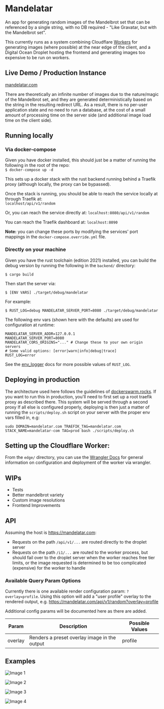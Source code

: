 # Mandelatar

An app for generating random images of the Mandelbrot set that can be referenced by a single string, with no DB required - "Like Gravatar, but with the Mandelbrot set".

This currently runs as a system combining Cloudflare [Workers](https://developers.cloudflare.com/workers/) for generating images (where possible) at the near edge of the client, and a Digital Ocean Droplet hosting the frontend and generating images too expensive to be run on workers.

## Live Demo / Production Instance

[mandelatar.com](https://mandelatar.com)

There are theoretically an infinite number of images due to the nature/magic of the Mandelbrot set, and they are generated deterministically based on the string in the resulting redirect URL. As a result, there is no per-user application state and no need to run a database, at the cost of a small amount of processing time on the server side (and additional image load time on the client side).

## Running locally

### Via docker-compose

Given you have docker installed, this should just be a matter of running the following in the root of the repo:  
`$ docker-compose up -d`

This sets up a docker stack with the rust backend running behind a Traefik proxy (although locally, the proxy can be bypassed).

Once the stack is running, you should be able to reach the service locally at through Traefik at:  
`localhost/api/v1/random`

Or, you can reach the service directly at:
`localhost:8080/api/v1/random`

You can reach the Traefik dashboard at:
`localhost:8090`

**Note:** you can change these ports by modifying the services' port mappings in the `docker-compose.override.yml` file.

### Directly on your machine

Given you have the rust toolchain (edition 2021) installed, you can build the debug version by running the following in the `backend/` directory:

`$ cargo build`

Then start the server via:

`$ [ENV VARS] ./target/debug/mandelatar`

For example:  

`$ RUST_LOG=debug MANDELATAR_SERVER_PORT=8080 ./target/debug/mandelatar`

The following env vars (shown here with the defaults) are used for configuration at runtime:

```
MANDELATAR_SERVER_ADDR=127.0.0.1
MANDELATAR_SERVER_PORT=8080
MANDELATAR_CORS_ORIGINS="..." # Change these to your own origin servers
# Some valid options: [error|warn|info|debug|trace]
RUST_LOG=error
```

See the [env_logger](https://docs.rs/env_logger/latest/env_logger/) docs for more possible values of `RUST_LOG`.

## Deploying in production

The architecture used here follows the guidelines of [dockerswarm.rocks](https://dockerswarm.rocks). If you want to run this in production, you'll need to first set up a root traefik proxy as described there. This system will be served through a second proxy If all else is configured properly, deploying is then just a matter of running the `scripts/deploy.sh` script on your server with the proper env vars filled in, e.g:

```
sudo DOMAIN=mandelatar.com TRAEFIK_TAG=mandelatar.com STACK_NAME=mandelatar-com TAG=prod bash ./scripts/deploy.sh
```

## Setting up the Cloudflare Worker:

From the `edge/` directory, you can use the [Wrangler Docs](./edge/wrangler_docs.md) for general information on configuration and deployment of the worker via wrangler.

## WIPs

- Tests
- Better mandelbrot variety
- Custom image resolutions
- Frontend Improvements

## API

Assuming the host is https://mandelatar.com:

- Requests on the path `/api/v1/...` are routed directly to the droplet server
- Requests on the path `/i1/...` are routed to the worker process, but should fail over to the droplet server when the worker reaches free tier limits, or the image requested is determined to be too complicated (expensive) for the worker to handle

### Available Query Param Options

Currently there is one available render configuration param: `?overlay=profile`. Using this option will add a "user profile" overlay to the rendered output, e.g. https://mandelatar.com/api/v1/random?overlay=profile

Additional config params will be documented here as there are added.

| Param | Description | Possible Values|
| ---- | ---- | --- |
| overlay | Renders a preset overlay image in the output | profile |

## Examples

![Image 1](https://mandelatar.com/api/v1/img/WAIAAAAAAABYAgAAAAAAAHPdINacevO_XuBkOef41z8ICQGBYsbuv7P95XaoYMc_DupC8js25D9p35AB)

![Image 2](https://mandelatar.com/api/v1/img/WAIAAAAAAABYAgAAAAAAAJiTLYv6Z_G_FgGIwF2J0T8En9PILp7wv8RxDcciRs4_iCpEuUkewz5_6-oB?overlay=profile)

![Image 3](https://mandelatar.com/api/v1/img/WAIAAAAAAABYAgAAAAAAAGsGaBqMXfG_j3F3yJAM0j9BCvNHJpXwv3Q291IWV88_NSl0VwTW8D0BTLMA)

![Image 4](https://mandelatar.com/api/v1/img/WAIAAAAAAABYAgAAAAAAAOYjkn24sPG_oJTPsYQ50T-HEGCz0NzwvwPv5kQihc0_kt9ERNBbgj-sCzcC)
